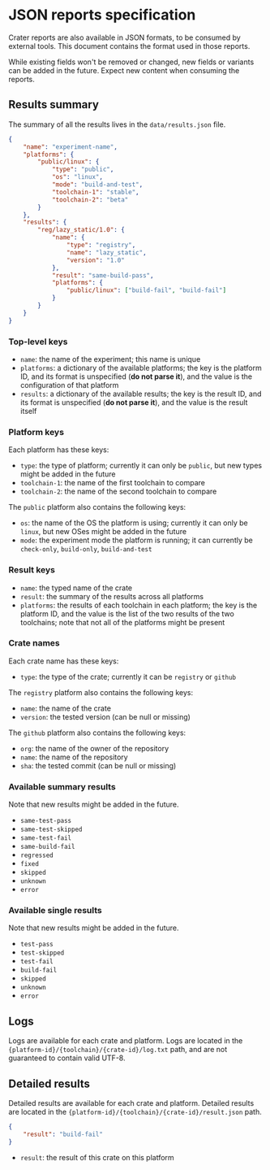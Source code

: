 # JSON reports specification

Crater reports are also available in JSON formats, to be consumed by external
tools. This document contains the format used in those reports.

While existing fields won't be removed or changed, new fields or variants can
be added in the future. Expect new content when consuming the reports.

## Results summary

The summary of all the results lives in the `data/results.json` file.

```json
{
    "name": "experiment-name",
    "platforms": {
        "public/linux": {
            "type": "public",
            "os": "linux",
            "mode": "build-and-test",
            "toolchain-1": "stable",
            "toolchain-2": "beta"
        }
    },
    "results": {
        "reg/lazy_static/1.0": {
            "name": {
                "type": "registry",
                "name": "lazy_static",
                "version": "1.0"
            },
            "result": "same-build-pass",
            "platforms": {
                "public/linux": ["build-fail", "build-fail"]
            }
        }
    }
}
```

### Top-level keys

* `name`: the name of the experiment; this name is unique
* `platforms`: a dictionary of the available platforms; the key is the platform
  ID, and its format is unspecified (**do not parse it**), and the value is
  the configuration of that platform
* `results`: a dictionary of the available results; the key is the result ID,
  and its format is unspecified (**do not parse it**), and the value is the
  result itself

### Platform keys

Each platform has these keys:

* `type`: the type of platform; currently it can only be `public`, but new
  types might be added in the future
* `toolchain-1`: the name of the first toolchain to compare
* `toolchain-2`: the name of the second toolchain to compare

The `public` platform also contains the following keys:

* `os`: the name of the OS the platform is using; currently it can only be
  `linux`, but new OSes might be added in the future
* `mode`: the experiment mode the platform is running; it can currently be
  `check-only`, `build-only`, `build-and-test`

### Result keys

* `name`: the typed name of the crate
* `result`: the summary of the results across all platforms
* `platforms`: the results of each toolchain in each platform; the key is the
  platform ID, and the value is the list of the two results of the two
  toolchains; note that not all of the platforms might be present

### Crate names

Each crate name has these keys:

* `type`: the type of the crate; currently it can be `registry` or `github`

The `registry` platform also contains the following keys:

* `name`: the name of the crate
* `version`: the tested version (can be null or missing)

The `github` platform also contains the following keys:

* `org`: the name of the owner of the repository
* `name`: the name of the repository
* `sha`: the tested commit (can be null or missing)

### Available summary results

Note that new results might be added in the future.

* `same-test-pass`
* `same-test-skipped`
* `same-test-fail`
* `same-build-fail`
* `regressed`
* `fixed`
* `skipped`
* `unknown`
* `error`

### Available single results

Note that new results might be added in the future.

* `test-pass`
* `test-skipped`
* `test-fail`
* `build-fail`
* `skipped`
* `unknown`
* `error`

## Logs

Logs are available for each crate and platform. Logs are located in the
`{platform-id}/{toolchain}/{crate-id}/log.txt` path, and are not guaranteed to
contain valid UTF-8.

## Detailed results

Detailed results are available for each crate and platform. Detailed results
are located in the `{platform-id}/{toolchain}/{crate-id}/result.json` path.

```json
{
    "result": "build-fail"
}
```

* `result`: the result of this crate on this platform
